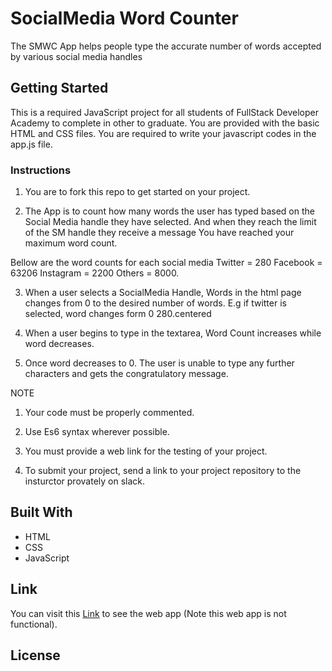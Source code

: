 # SocialMedia Word Counter

The SMWC App helps people type the accurate number of words accepted by various social media handles

## Getting Started

This is a required JavaScript project for all students of FullStack Developer Academy to complete in other to graduate.
You are provided with the basic HTML and CSS files. You are required to write your javascript codes in the app.js file.

 

### Instructions

1. You are to fork this repo to get started on your project.

2. The App is to count how many words the user has typed based on the Social Media handle they have selected. And when they reach the limit
  of the SM handle they receive a message You have reached your maximum word count.
  
  Bellow are the word counts for each social media
  Twitter = 280
  Facebook = 63206
  Instagram = 2200
  Others = 8000. 
  
3. When a user selects a SocialMedia Handle, Words in the html page changes from 0 to the desired number of words. E.g if twitter is selected, word changes form 0 280.centered
  
4. When a user begins to type in the textarea, Word Count increases while word decreases.
  
5. Once word decreases to 0. The user is unable to type any further characters and gets the congratulatory message. 
  
  NOTE
  1. Your code must be properly commented.
  2. Use Es6 syntax wherever possible.  
  3. You must provide a web link for the testing of your project.


6. To submit your project, send a link to your project repository to the insturctor provately on slack.



## Built With

* HTML
* CSS
* JavaScript


## Link

You can visit this [Link](https://full-stack-developer-academy.github.io/social-media-counter/) to see the web app (Note this web app is not functional).



## License




